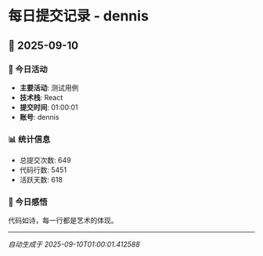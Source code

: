 # 每日提交记录 - dennis

## 📅 2025-09-10

### 🎯 今日活动
- **主要活动**: 测试用例
- **技术栈**: React
- **提交时间**: 01:00:01
- **账号**: dennis

### 📊 统计信息
- 总提交次数: 649
- 代码行数: 5451
- 活跃天数: 618

### 💭 今日感悟
代码如诗，每一行都是艺术的体现。

---
*自动生成于 2025-09-10T01:00:01.412588*
